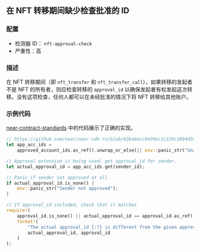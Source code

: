 ## 在 NFT 转移期间缺少检查批准的 ID

### 配置

* 检测器 ID： `nft-approval-check`
* 严重性：高

### 描述

在 NFT 转移期间（即 `nft_transfer` 和 `nft_transfer_call`），如果转移的发起者不是 NFT 的所有者，则应检查转移的 `approval_id` 以确保发起者有权发起这次转移。没有这项检查，任何人都可以在未经批准的情况下将 NFT 转移给其他账户。

### 示例代码

[near-contract-standards](https://github.com/near/near-sdk-rs/blob/63ba6ecc9439ec1c319c1094d581653698229473/near-contract-standards/src/non_fungible_token/core/core_impl.rs#L212) 中的代码展示了正确的实现。

```rust
// https://github.com/near/near-sdk-rs/blob/63ba6ecc9439ec1c319c1094d581653698229473/near-contract-standards/src/non_fungible_token/core/core_impl.rs#L215
let app_acc_ids =
    approved_account_ids.as_ref().unwrap_or_else(|| env::panic_str("Unauthorized"));

// Approval extension is being used; get approval_id for sender.
let actual_approval_id = app_acc_ids.get(sender_id);

// Panic if sender not approved at all
if actual_approval_id.is_none() {
    env::panic_str("Sender not approved");
}

// If approval_id included, check that it matches
require!(
    approval_id.is_none() || actual_approval_id == approval_id.as_ref(),
    format!(
        "The actual approval_id {:?} is different from the given approval_id {:?}",
        actual_approval_id, approval_id
    )
);
```